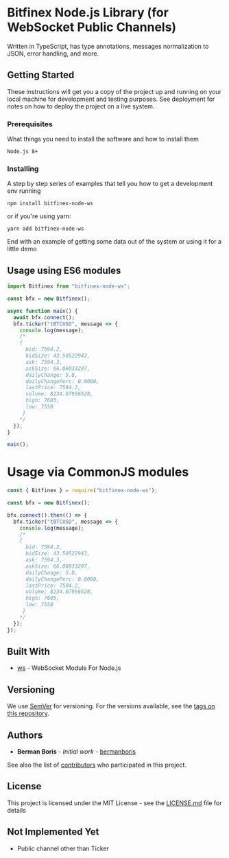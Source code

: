 # Bitfinex Node.js Library (for WebSocket Public Channels)

Written in TypeScript, has type annotations, messages normalization to JSON, error handling, and more.

## Getting Started

These instructions will get you a copy of the project up and running on your local machine for development and testing purposes. See deployment for notes on how to deploy the project on a live system.

### Prerequisites

What things you need to install the software and how to install them

```
Node.js 8+
```

### Installing

A step by step series of examples that tell you how to get a development env running

```
npm install bitfinex-node-ws
```

or if you're using yarn:

```
yarn add bitfinex-node-ws
```

End with an example of getting some data out of the system or using it for a little demo

## Usage using ES6 modules

```js
import Bitfinex from "bitfinex-node-ws";

const bfx = new Bitfinex();

async function main() {
  await bfx.connect();
  bfx.ticker("tBTCUSD", message => {
    console.log(message);
    /*
    {
      bid: 7594.2,
      bidSize: 43.50522943,
      ask: 7594.3,
      askSize: 66.06033297,
      dailyChange: 5.8,
      dailyChangePerc: 0.0008,
      lastPrice: 7594.2,
      volume: 8234.07956528,
      high: 7685,
      low: 7550
     }
    */
  });
}

main();
```

# Usage via CommonJS modules

```js
const { Bitfinex } = require("bitfinex-node-ws");

const bfx = new Bitfinex();

bfx.connect().then(() => {
  bfx.ticker("tBTCUSD", message => {
    console.log(message);
    /*
    {
      bid: 7594.2,
      bidSize: 43.50522943,
      ask: 7594.3,
      askSize: 66.06033297,
      dailyChange: 5.8,
      dailyChangePerc: 0.0008,
      lastPrice: 7594.2,
      volume: 8234.07956528,
      high: 7685,
      low: 7550
     }
    */
  });
});
```

## Built With

- [ws](https://www.npmjs.com/package/ws) - WebSocket Module For Node.js

## Versioning

We use [SemVer](http://semver.org/) for versioning. For the versions available, see the [tags on this repository](https://github.com/bermanboris/bitfinex-node-ws/tags).

## Authors

- **Berman Boris** - _Initial work_ - [bermanboris](https://github.com/bermanboris)

See also the list of [contributors](https://github.com/bermanboris/bitfinex-node-ws/contributors) who participated in this project.

## License

This project is licensed under the MIT License - see the [LICENSE.md](LICENSE.md) file for details

## Not Implemented Yet

- Public channel other than Ticker
